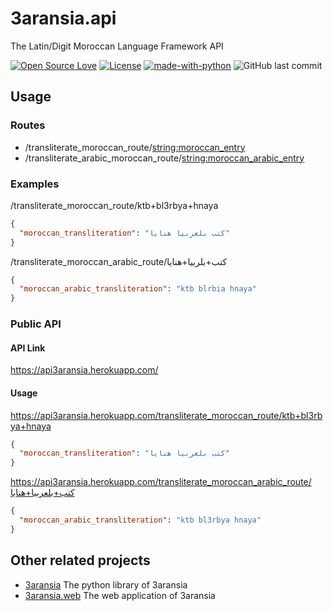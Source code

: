 # 3aransia.api

The Latin/Digit Moroccan Language Framework API

[![Open Source Love](https://badges.frapsoft.com/os/v1/open-source.svg?v=102)](https://github.com/ellerbrock/open-source-badge/)
[![License](https://img.shields.io/badge/License-Apache%202.0-blue.svg)](https://opensource.org/licenses/Apache-2.0)
[![made-with-python](https://img.shields.io/badge/Made%20with-Python-1f425f.svg)](https://www.python.org/)
![GitHub last commit](https://img.shields.io/github/last-commit/google/skia.svg)

## Usage

### Routes

- /transliterate_moroccan_route/<string:moroccan_entry>
- /transliterate_arabic_moroccan_route/<string:moroccan_arabic_entry>

### Examples

/transliterate_moroccan_route/ktb+bl3rbya+hnaya

```json
{
  "moroccan_transliteration": "كتب بلعربيا هنايا"
}
```

/transliterate_moroccan_arabic_route/كتب+بلربيا+هنايا

```json
{
  "moroccan_arabic_transliteration": "ktb blrbia hnaya"
}
```

### Public API

#### API Link

https://api3aransia.herokuapp.com/

#### Usage 

https://api3aransia.herokuapp.com/transliterate_moroccan_route/ktb+bl3rbya+hnaya

```json
{
  "moroccan_transliteration": "كتب بلعربيا هنايا"
}
```

https://api3aransia.herokuapp.com/transliterate_moroccan_arabic_route/كتب+بلعربيا+هنايا

```json
{
  "moroccan_arabic_transliteration": "ktb bl3rbya hnaya"
}
```

## Other related projects

- [3aransia](https://pypi.org/project/aaransia/) The python library of 3aransia
- [3aransia.web](http://3aransia.com) The web application of 3aransia
